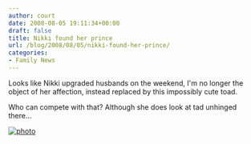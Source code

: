```yaml
---
author: court
date: 2008-08-05 19:11:34+00:00
draft: false
title: Nikki found her prince
url: /blog/2008/08/05/nikki-found-her-prince/
categories:
- Family News
---
```


Looks like Nikki upgraded husbands on the weekend, I'm no longer the object of her affection, instead replaced by this impossibly cute toad. 

Who can compete with that?  Although she does look at tad unhinged there...





[![photo](http://www.vallentyne.com/blog/wp-content/uploads/2008/08/p-640-480-3ec7275a-d254-445e-9865-92db27d0a607.jpeg)
](http://www.vallentyne.com/blog/wp-content/uploads/2008/08/p-640-480-3ec7275a-d254-445e-9865-92db27d0a607.jpeg)

